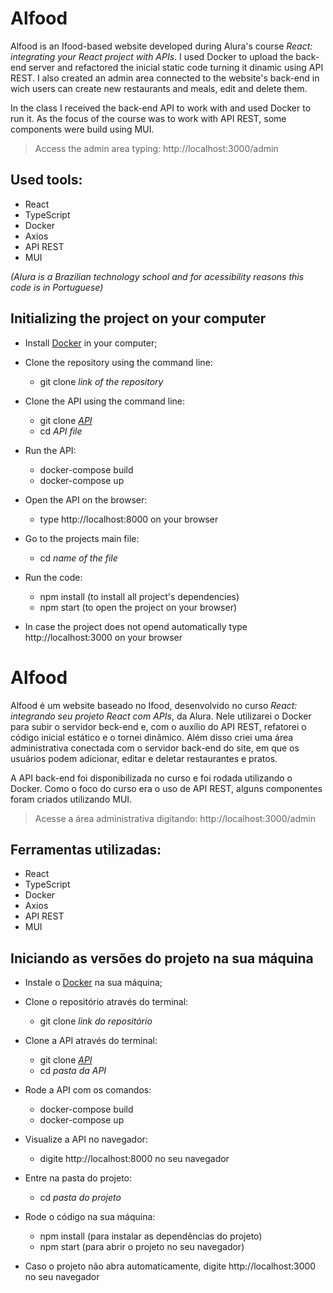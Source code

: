 # Alfood

Alfood is an Ifood-based website developed during Alura's course *React: integrating your React project with APIs*. I used Docker to upload the back-end server and refactored the inicial static code turning it dinamic using API REST. I also created an admin area connected to the website's back-end in wich users can create new restaurants and meals, edit and delete them.

In the class I received the back-end API to work with and used Docker to run it. As the focus of the course was to work with API REST, some components were build using MUI.

> Access the admin area typing: http://localhost:3000/admin

## Used tools:

* React
* TypeScript
* Docker
* Axios
* API REST
* MUI

*(Alura is a Brazilian technology school and for acessibility reasons this code is in Portuguese)*

## Initializing the project on your computer

- Install [Docker](https://www.docker.com/products/docker-desktop/) in your computer;

- Clone the repository using the command line:
    - git clone *link of the repository*

- Clone the API using the command line:
    - git clone *[API](https://github.com/alura-cursos/restaurantes_api)*
    - cd *API file*

- Run the API:
    - docker-compose build
    - docker-compose up

- Open the API on the browser:
   - type http://localhost:8000 on your browser
 
- Go to the projects main file:
    - cd *name of the file*
 
- Run the code:
    - npm install (to install all project's dependencies)
    - npm start (to open the project on your browser)
 
* In case the project does not opend automatically type http://localhost:3000 on your browser

#

# Alfood

Alfood é um website baseado no Ifood, desenvolvido no curso *React: integrando seu projeto React com APIs*, da Alura. Nele utilizarei o Docker para subir o servidor beck-end e, com o auxílio do API REST, refatorei o código inicial estático e o tornei dinâmico. Além disso criei uma área administrativa conectada com o servidor back-end do site, em que os usuários podem adicionar, editar e deletar restaurantes e pratos.

A API back-end foi disponibilizada no curso e foi rodada utilizando o Docker. Como o foco do curso era o uso de API REST, alguns componentes foram criados utilizando MUI.

> Acesse a área administrativa digitando: http://localhost:3000/admin

## Ferramentas utilizadas:

* React
* TypeScript
* Docker
* Axios
* API REST
* MUI

## Iniciando as versões do projeto na sua máquina

- Instale o [Docker](https://www.docker.com/products/docker-desktop/) na sua máquina;

- Clone o repositório através do terminal:
    - git clone *link do repositório*
 
- Clone a API através do terminal:
    - git clone *[API](https://github.com/alura-cursos/restaurantes_api)*
    - cd *pasta da API*
  
- Rode a API com os comandos:
    - docker-compose build
    - docker-compose up

- Visualize a API no navegador:
   - digite http://localhost:8000 no seu navegador
 
- Entre na pasta do projeto:
    - cd *pasta do projeto*
 
- Rode o código na sua máquina:
    - npm install (para instalar as dependências do projeto)
    - npm start (para abrir o projeto no seu navegador)
 
* Caso o projeto não abra automaticamente, digite http://localhost:3000 no seu navegador
